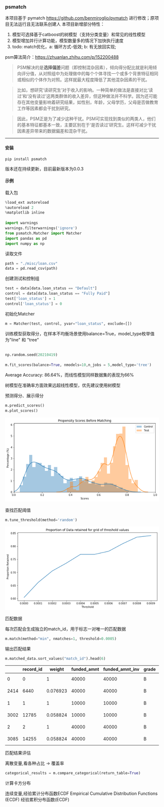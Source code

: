 ### psmatch 

本项目基于
pymatch  https://github.com/benmiroglio/pymatch 进行修改；原项目无法运行且无法联系创建人
本项目新增部分特性：

1. 模型可选择基于catboost的树模型（支持分类变量）和常见的线性模型
2. 模型增加并行计算功能，模型数量多的情况下加快执行速度
3. todo: match优化，a: 循环方式-低效; b: 有无放回实现;

psm算法简介：https://zhuanlan.zhihu.com/p/152200488



> PSM解决的是**选择偏差**问题（即控制混杂因素），倾向得分配比就是利用倾向评分值，从对照组中为处理做中的每个个体寻找一个或多个背景特征相同或相似的个体作为对照。这样就最大程度降低了其他混杂因素的干扰。

> 比如，想研究‘读研究生’对于收入的影响。一种简单的做法是直接对比‘读过’和‘没有读过’这两类群体的收入差异，但这种做法并不科学。因为还可能存在其他变量影响着研究结果，如性别，年龄，父母学历，父母是否做教育工作等因素都会干扰到研究。

> 因此，PSM正是为了减少这种干扰。PSM可实现找到类似的两类人，他们的基本特征都基本一致，主要区别在于‘是否读过’研究生。这样可减少干扰因素差异带来的数据偏差和混杂干扰。

------



#### 安装

```shell
pip install psmatch
```

版本还在持续更新，目前最新版本为0.0.3

#### 示例

载入包

```python
%load_ext autoreload
%autoreload 2
%matplotlib inline

import warnings
warnings.filterwarnings('ignore')
from psmatch.Matcher import Matcher
import pandas as pd
import numpy as np
```

读取文件

```python
path = "./misc/loan.csv"
data = pd.read_csv(path)
```

创建测试和控制组

```python
test = data[data.loan_status == "Default"]
control = data[data.loan_status == "Fully Paid"]
test['loan_status'] = 1
control['loan_status'] = 0
```

初始化Matcher

```python
m = Matcher(test, control, yvar="loan_status", exclude=[])
```
训练模型获取得分，在样本不均衡场景使用balance=True，model_type枚举值为"line" 和 "tree"

```python

np.random.seed(20210419)

m.fit_scores(balance=True, nmodels=10,n_jobs = 5,model_type='tree')
```


Average Accuracy: 86.64%，而线性模型同样数据集的表现为66%


树模型在准确率方面效果远超线性模型，优先建议使用树模型

预测得分、展示得分

```python
m.predict_scores()
m.plot_scores()
```

![img](notebooks/Example_files/Example_Chinese_01_0.png)

查找匹配阈值

```python
m.tune_threshold(method='random')
```

![img](notebooks/Example_files/Example_Chinese_02_0.png)

匹配数据

每次匹配会生成独立的match_id，用于标志一对唯一的匹配数据

```python
m.match(method="min", nmatches=1, threshold=0.0005)
```

输出匹配结果

```python
m.matched_data.sort_values("match_id").head(6)
```

|      | record_id | weight   | funded_amnt | funded_amnt_inv | grade | installment | int_rate | loan_amnt | loan_status | sub_grade | term      | scores   | match_id |
| ---- | --------- | -------- | ----------- | --------------- | ----- | ----------- | -------- | --------- | ----------- | --------- | --------- | -------- | -------- |
| 0    | 0         | 1        | 40000       | 40000           | B     | 867.71      | 10.90%   | 40000     | 1           | B4        | 60 months | 0.660292 | 0        |
| 2414 | 6440      | 0.076923 | 40000       | 40000           | B     | 867.71      | 10.90%   | 40000     | 0           | B4        | 60 months | 0.660292 | 0        |
| 1    | 1         | 1        | 10000       | 10000           | B     | 332.05      | 11.98%   | 10000     | 1           | B5        | 36 months | 0.489164 | 1        |
| 3002 | 12785     | 0.058824 | 10000       | 10000           | B     | 332.05      | 11.98%   | 10000     | 0           | B5        | 36 months | 0.489164 | 1        |
| 2    | 2         | 1        | 40000       | 40000           | B     | 1328.2      | 11.98%   | 40000     | 1           | B5        | 36 months | 0.784762 | 2        |
| 3085 | 14255     | 0.058824 | 40000       | 40000           | B     | 1328.2      | 11.98%   | 40000     | 0           | B5        | 36 months | 0.784762 | 2        |


匹配结果评估

离散变量,看各种占比 -> 覆盖率
```python
categorical_results = m.compare_categorical(return_table=True)
```
计算卡方分布

连续变量,经验累计分布函数ECDF
Empirical Cumulative Distribution Functions (ECDF)
经验累积分布函数(ECDF)



